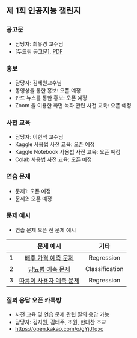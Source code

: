 ## 제 1회 인공지능 챌린지

### 공고문
- 담당자: 최유경 교수님
- [두드림 공고문], [PDF](https://github.com/SejongAI-Challenge/2020.AI.Challenge/blob/master/%E1%84%8C%E1%85%A6%201%E1%84%92%E1%85%AC%20AI%20%E1%84%8E%E1%85%A2%E1%86%AF%E1%84%85%E1%85%B5%E1%86%AB%E1%84%8C%E1%85%B5-%E1%84%8B%E1%85%A1%E1%86%AB%E1%84%82%E1%85%A2%E1%84%86%E1%85%AE%E1%86%AB.pdf)

### 홍보
- 담당자: 김세원교수님
- 동영상을 통한 홍보: 오픈 예정
- 카드 뉴스를 통한 홍보: 오픈 예정
- Zoom 을 이용한 화면 녹화 관련 사전 교육: 오픈 예정

### 사전 교육 
- 담당자: 이현석 교수님
- Kaggle 사용법 사전 교육: 오픈 예정
- Kaggle Notebook 사용법 사전 교육: 오픈 예정
- Colab 사용법 사전 교육: 오픈 예정


### 연습 문제
- 문제1: 오픈 예정
- 문제2: 오픈 예정

### 문제 예시
- 연습 문제 오픈 전 문제 예시 

| | 문제 예시 | 기타 | 
|:--:|:--:|:--:|
| 1 | [배추 가격 예측 문제](https://www.kaggle.com/c/2020-ai-exam-cabbage) | Regression |
| 2 | [당뇨병 예측 문제](https://www.kaggle.com/c/2020-ai-exam-diabetes) | Classification |
| 3 | [따릉이 사용자 예측 문제](https://www.kaggle.com/c/2020-ai-exam-biker) | Regression | 


### 질의 응답 오픈 카톡방
- 사전 교육 및 연습 문제 관련 질의 응답 가능
- 담당자: 김지원, 김태주, 조원, 한대찬 조교
- https://open.kakao.com/o/gYjJ1qxc



